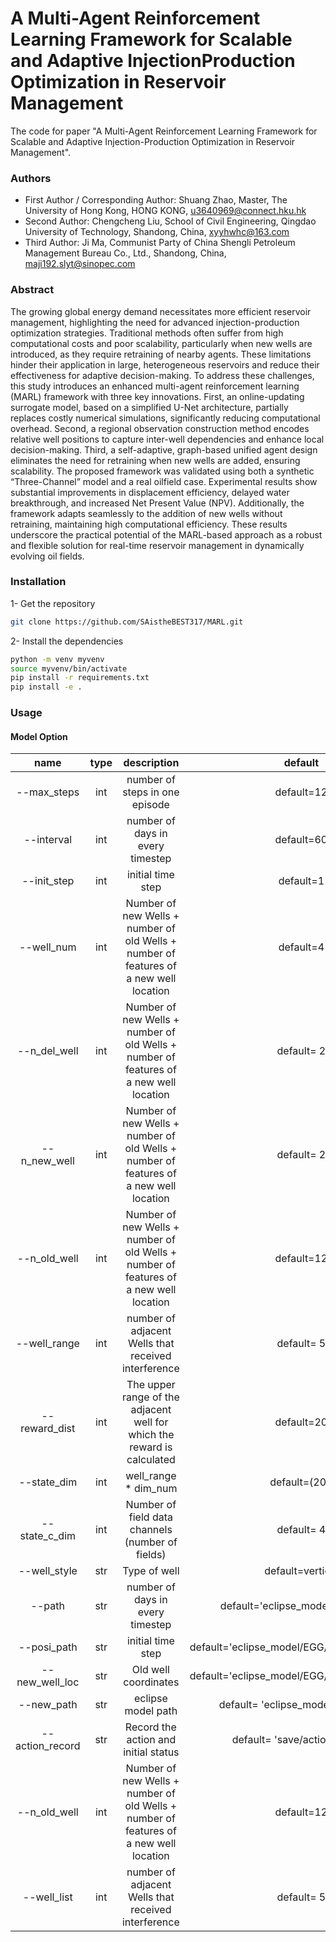 #  A Multi-Agent Reinforcement Learning Framework for Scalable and Adaptive InjectionProduction Optimization in Reservoir Management

The code for paper "A Multi-Agent Reinforcement Learning Framework for Scalable and Adaptive Injection-Production Optimization in Reservoir Management". 

### Authors
* First Author / Corresponding Author: Shuang Zhao, Master, The University of Hong Kong, HONG KONG, u3640969@connect.hku.hk
* Second Author: Chengcheng Liu, School of Civil Engineering, Qingdao University of Technology, Shandong, China, xyyhwhc@163.com
* Third Author: Ji Ma, Communist Party of China Shengli Petroleum Management Bureau Co., Ltd., Shandong, China, maji192.slyt@sinopec.com

### Abstract
The growing global energy demand necessitates more efficient reservoir management, highlighting the need for advanced injection-production optimization strategies. Traditional methods often suffer from high computational costs and poor scalability, particularly when new wells are introduced, as they require retraining of nearby agents. These limitations hinder their application in large, heterogeneous reservoirs and reduce their effectiveness for adaptive decision-making. To address these challenges, this study introduces an enhanced multi-agent reinforcement learning (MARL) framework with three key innovations. First, an online-updating surrogate model, based on a simplified U-Net architecture, partially replaces costly numerical simulations, significantly reducing computational overhead. Second, a regional observation construction method encodes relative well positions to capture inter-well dependencies and enhance local decision-making. Third, a self-adaptive, graph-based unified agent design eliminates the need for retraining when new wells are added, ensuring scalability. The proposed framework was validated using both a synthetic “Three-Channel” model and a real oilfield case. Experimental results show substantial improvements in displacement efficiency, delayed water breakthrough, and increased Net Present Value (NPV). Additionally, the framework adapts seamlessly to the addition of new wells without retraining, maintaining high computational efficiency. These results underscore the practical potential of the MARL-based approach as a robust and flexible solution for real-time reservoir management in dynamically evolving oil fields.

### Installation 

1- Get the repository
```bash
git clone https://github.com/SAistheBEST317/MARL.git
```
2- Install the dependencies 

```bash
python -m venv myvenv
source myvenv/bin/activate
pip install -r requirements.txt
pip install -e .
```

### Usage

#### Model Option

| name | type | description | default |
|:-------:|:-------:|:-------:|:-------:|
| --max_steps    | int   | number of steps in one episode                                                          |  default=12    |
| --interval     | int   | number of days in every timestep                                                        |  default=60    |
| --init_step    | int   | initial time step                                                                       |  default=1     |
| --well_num     | int   | Number of new Wells + number of old Wells + number of features of a new well location   |  default=4     |
| --n_del_well   | int   | Number of new Wells + number of old Wells + number of features of a new well location   |  default= 2    |
| --n_new_well   | int   | Number of new Wells + number of old Wells + number of features of a new well location   |  default= 2    |
| --n_old_well   | int   | Number of new Wells + number of old Wells + number of features of a new well location   |  default=12    |
| --well_range   | int   | number of adjacent Wells that received interference                                     |  default= 5    |
| --reward_dist  | int   | The upper range of the adjacent well for which the reward is calculated                 |  default=20    |
| --state_dim    | int   | well_range * dim_num                                                                    |  default=(20,) |
| --state_c_dim  | int   | Number of field data channels (number of fields)                                        |  default= 4    |
| --well_style   | str   | Type of well                                                                            |default=vertical                              |
| --path         | str   | number of days in every timestep                                                        |default='eclipse_model/EGG/EGG'               |
| --posi_path    | str   | initial time step                                                                       |default='eclipse_model/EGG/well_position.xlsx'|
| --new_well_loc | str   | Old well coordinates                                                                    |default='eclipse_model/EGG/well_position.xlsx'|
| --new_path     | str   | eclipse model path                                                                      |default= 'eclipse_model/EGG/EGG'              |
| --action_record| str   | Record the action and initial status                                                    |  default= 'save/action_record'               |
| --n_old_well   | int   | Number of new Wells + number of old Wells + number of features of a new well location   |  default=12                                  |
| --well_list    | int   | number of adjacent Wells that received interference                                     |  default= 5                                  |

#### 

